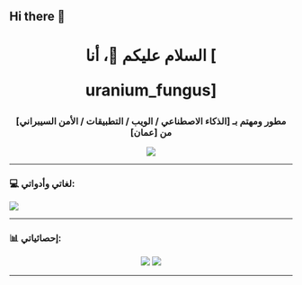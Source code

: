 ## Hi there 👋

<!--
**nnaall16/nnaall16** is a ✨ _special_ ✨ repository because its `README.md` (this file) appears on your GitHub profile.

Here are some ideas to get you started:

- 🔭 I’m currently working on ...
- 🌱 I’m currently learning ...
- 👯 I’m looking to collaborate on ...
- 🤔 I’m looking for help with ...
- 💬 Ask me about ...
- 📫 How to reach me: ...
- 😄 Pronouns: ...
- ⚡ Fun fact: ...
--><h1 align="center">السلام عليكم 👋، أنا [
uranium_fungus]</h1>
<h3 align="center">مطور ومهتم بـ [الذكاء الاصطناعي / الويب / التطبيقات / الأمن السيبراني] من [عمان]</h3>

<p align="center">
  <img src="https://readme-typing-svg.herokuapp.com/?lines=أهلاً+بكم+في+صفحتي+الشخصية;أحب+مشاركة+المعرفة+والتطوير;دائمًا+أتعلم+شيء+جديد!" />
</p>

---

### 💻 لغاتي وأدواتي:
<p>
  <img src="https://skillicons.dev/icons?i=js,ts,react,python,django,flutter,git,github,linux,vscode" />
</p>

---

### 📊 إحصائياتي:
<p align="center">
  <img src="https://github-readme-stats.vercel.app/api?username=USERNAME&show_icons=true&theme=radical" />
  <img src="https://github-readme-streak-stats.herokuapp.com/?user=USERNAME&theme=radical" />
</p>

---






